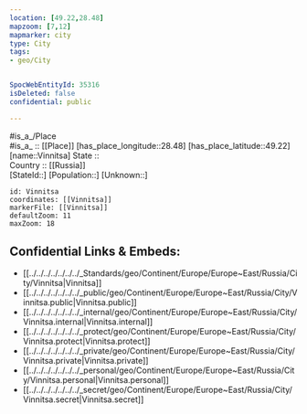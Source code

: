 ```yaml
---
location: [49.22,28.48] 
mapzoom: [7,12] 
mapmarker: city 
type: City
tags:
- geo/City


SpocWebEntityId: 35316
isDeleted: false
confidential: public

---
```

#is_a_/Place  
#is_a_ :: [[Place]] 
[has_place_longitude::28.48] 
[has_place_latitude::49.22] 
[name::Vinnitsa] 
State ::  
Country :: [[Russia]]  
[StateId::] 
[Population::] 
[Unknown::] 


```leaflet
id: Vinnitsa
coordinates: [[Vinnitsa]] 
markerFile: [[Vinnitsa]] 
defaultZoom: 11 
maxZoom: 18
```


## Confidential Links & Embeds: 
- [[../../../../../../../_Standards/geo/Continent/Europe/Europe~East/Russia/City/Vinnitsa|Vinnitsa]] 
- [[../../../../../../../_public/geo/Continent/Europe/Europe~East/Russia/City/Vinnitsa.public|Vinnitsa.public]] 
- [[../../../../../../../_internal/geo/Continent/Europe/Europe~East/Russia/City/Vinnitsa.internal|Vinnitsa.internal]] 
- [[../../../../../../../_protect/geo/Continent/Europe/Europe~East/Russia/City/Vinnitsa.protect|Vinnitsa.protect]] 
- [[../../../../../../../_private/geo/Continent/Europe/Europe~East/Russia/City/Vinnitsa.private|Vinnitsa.private]] 
- [[../../../../../../../_personal/geo/Continent/Europe/Europe~East/Russia/City/Vinnitsa.personal|Vinnitsa.personal]] 
- [[../../../../../../../_secret/geo/Continent/Europe/Europe~East/Russia/City/Vinnitsa.secret|Vinnitsa.secret]] 
